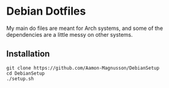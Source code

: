 # Debian Dotfiles

My main do files are meant for Arch systems, and some of the dependencies are a little messy on other systems.

## Installation

```
git clone https://github.com/Aamon-Magnusson/DebianSetup
cd DebianSetup
./setup.sh
```
